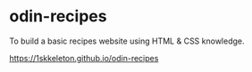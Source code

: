# odin-recipes

To build a basic recipes website using HTML & CSS knowledge. 

https://1skkeleton.github.io/odin-recipes
